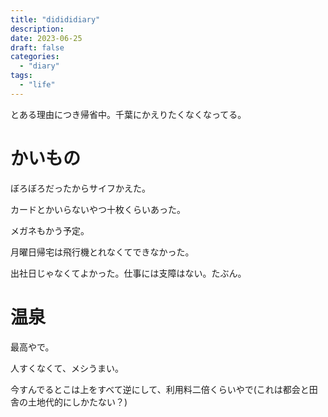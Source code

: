 ```yaml
---
title: "didididiary"
description:
date: 2023-06-25
draft: false
categories:
  - "diary"
tags:
  - "life"
---
```


とある理由につき帰省中。千葉にかえりたくなくなってる。

# かいもの

ぼろぼろだったからサイフかえた。

カードとかいらないやつ十枚くらいあった。

メガネもかう予定。

月曜日帰宅は飛行機とれなくてできなかった。

出社日じゃなくてよかった。仕事には支障はない。たぶん。

# 温泉

最高やで。

人すくなくて、メシうまい。

今すんでるとこは上をすべて逆にして、利用料二倍くらいやで(これは都会と田舎の土地代的にしかたない？)
